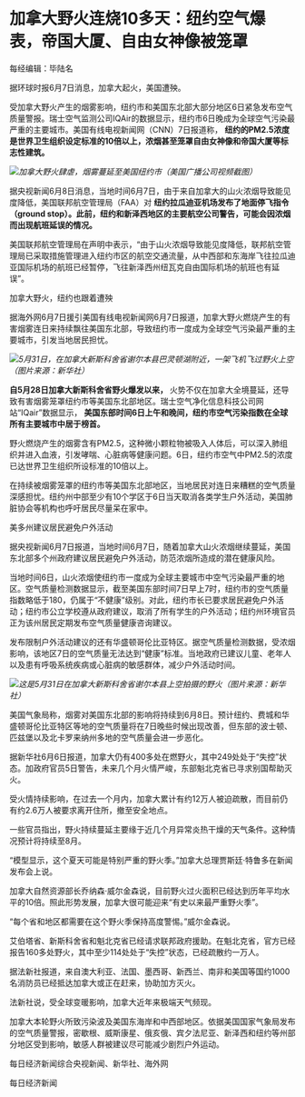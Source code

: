 

# 加拿大野火连烧10多天：纽约空气爆表，帝国大厦、自由女神像被笼罩

每经编辑：毕陆名

据环球时报6月7日消息，加拿大起火，美国遭殃。

受加拿大野火产生的烟雾影响，纽约市和美国东北部大部分地区6日紧急发布空气质量警报。瑞士空气监测公司IQAir的数据显示，纽约市6日晚成为全球空气污染最严重的主要城市。美国有线电视新闻网（CNN）7日报道称，
**纽约的PM2.5浓度是世界卫生组织设定标准的10倍以上，浓烟甚至笼罩自由女神像和帝国大厦等标志性建筑。**

![](https://inews.gtimg.com/om_bt/OkLNfGA-JuEHW6Kvbl9HyG7KpNOxCP7pMUT3AuLyRM9cMAA/1000)_加拿大野火肆虐，烟雾蔓延至美国纽约市（美国广播公司视频截图）_

据央视新闻6月8日消息，当地时间6月7日，由于来自加拿大的山火浓烟导致能见度降低，美国联邦航空管理局（FAA）对
**纽约拉瓜迪亚机场发布了地面停飞指令（ground stop）。此前，纽约和新泽西地区的主要航空公司警告，可能会因浓烟而出现航班延误的情况。**

美国联邦航空管理局在声明中表示，“由于山火浓烟导致能见度降低，联邦航空管理局已采取措施管理进入纽约市区的航空交通流量，从中西部和东海岸飞往拉瓜迪亚国际机场的航班已经暂停，飞往新泽西州纽瓦克自由国际机场的航班也有延误”。

加拿大野火，纽约也跟着遭殃

据海外网6月7日援引美国有线电视新闻网6月7日报道，加拿大野火燃烧产生的有害烟雾连日来持续飘往美国东北部，导致纽约市一度成为全球空气污染最严重的主要城市，引发当地居民担忧。

![](https://inews.gtimg.com/om_bt/OMhv0GHCHQESDsTO0WX0g7xohr5ZXwzPysP204igqBNxoAA/1000)_5月31日，在加拿大新斯科舍省谢尔本县巴灵顿湖附近，一架飞机飞过野火上空（图片来源：新华社）_

**自5月28日加拿大新斯科舍省野火爆发以来，**
火势不仅在加拿大全境蔓延，还导致有害烟雾笼罩纽约市等美国东北部地区。瑞士空气净化信息科技公司网站“IQair”数据显示，
**美国东部时间6日上午和晚间，纽约市空气污染指数在全球所有主要城市中居于榜首。**

野火燃烧产生的烟雾含有PM2.5，这种微小颗粒物被吸入人体后，可以深入肺组织并进入血液，引发哮喘、心脏病等健康问题。6日，纽约市空气中PM2.5的浓度已达世界卫生组织所设标准的10倍以上。

在持续被烟雾笼罩的纽约市等美国东北部地区，当地居民对连日来糟糕的空气质量深感担忧。纽约州中部至少有10个学区于6日当天取消各类学生户外活动，美国肺脏协会等机构也呼吁居民尽量呆在家中。

美多州建议居民避免户外活动

据央视新闻6月7日报道，当地时间6月7日，随着加拿大山火浓烟继续蔓延，美国东北部多个州政府建议居民避免户外活动，防范浓烟所造成的潜在健康风险。

当地时间6日，山火浓烟使纽约市一度成为全球主要城市中空气污染最严重的地区。空气质量检测数据显示，截至美国东部时间7日早上7时，纽约市的空气质量指数略低于180，仍属于“不健康”级别。对此，纽约市长已要求居民避免户外活动；纽约市公立学校遵从政府建议，取消了所有学生的户外活动；纽约州环境官员正为该州居民定期发布空气质量健康咨询建议。

发布限制户外活动建议的还有华盛顿哥伦比亚特区。据空气质量检测数据，受浓烟影响，该地区7日的空气质量无法达到“健康”标准。当地政府已建议儿童、老年人以及患有呼吸系统疾病或心脏病的敏感群体，减少户外活动时间。

![](https://inews.gtimg.com/om_bt/OY88cQvyvNHnz7PfzL1gJRqN2AeBpAqdC6oQBZbSgHXwUAA/1000)_这是5月31日在加拿大新斯科舍省谢尔本县上空拍摄的野火（图片来源：新华社）_

美国气象局称，烟雾对美国东北部的影响将持续到6月8日。预计纽约、费城和华盛顿哥伦比亚特区等地的空气质量将在7日晚些时候出现改善，但东部的波士顿、匹兹堡以及北卡罗来纳州多地的空气质量会进一步恶化。

据新华社6月6日报道，加拿大仍有400多处在燃野火，其中249处处于“失控”状态。加政府官员5日警告，未来几个月火情严峻，东部魁北克省已寻求别国帮助灭火。

受火情持续影响，在过去一个月内，加拿大累计有约12万人被迫疏散，而目前仍有约2.6万人被要求离开住所，撤至安全地点。

一些官员指出，野火持续蔓延主要缘于近几个月异常炎热干燥的天气条件。这种情况预计将持续至8月。

“模型显示，这个夏天可能是特别严重的野火季。”加拿大总理贾斯廷·特鲁多在新闻发布会上说。

加拿大自然资源部长乔纳森·威尔金森说，目前野火过火面积已经达到历年平均水平的10倍。照此形势发展，加拿大很可能迎来“有史以来最严重野火季”。

“每个省和地区都需要在这个野火季保持高度警惕。”威尔金森说。

艾伯塔省、新斯科舍省和魁北克省已经请求联邦政府援助。在魁北克省，官方已经报告160多处野火，其中至少114处处于“失控”状态，已经疏散约一万人。

据法新社报道，来自澳大利亚、法国、墨西哥、新西兰、南非和美国等国约1000名消防员已经抵达加拿大或正在赶来，协助加方灭火。

法新社说，受全球变暖影响，加拿大近年来极端天气频现。

加拿大本轮野火所致污染波及美国东海岸和中西部地区。依据美国国家气象局发布的空气质量警报，密歇根、威斯康星、俄亥俄、宾夕法尼亚、新泽西和纽约等州部分地区受到影响，敏感人群被建议尽可能减少剧烈户外运动。

每日经济新闻综合央视新闻、新华社、海外网

每日经济新闻

